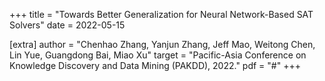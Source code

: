 +++
title = "Towards Better Generalization for Neural Network-Based SAT Solvers"
date = 2022-05-15

[extra]
author = "Chenhao Zhang, Yanjun Zhang, Jeff Mao, Weitong Chen, Lin Yue, Guangdong Bai, Miao Xu"
target = "Pacific-Asia Conference on Knowledge Discovery and Data Mining (PAKDD), 2022."
pdf = "#"
+++

